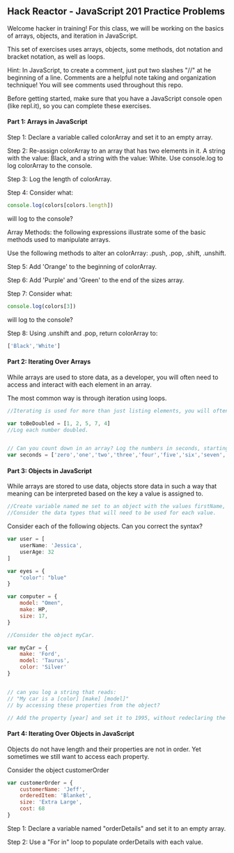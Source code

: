 ## Hack Reactor - JavaScript 201 Practice Problems

Welcome hacker in training! For this class, we will be working on the basics of arrays, objects, and iteration in JavaScript. 

This set of exercises uses arrays, objects, some methods, dot notation and bracket notation, as well as loops.

Hint: In JavaScript, to create a comment, just put two slashes "//" at he beginning of a line. Comments are a helpful note taking and organization technique! You will see comments used throughout this repo.

Before getting started, make sure that you have a JavaScript console open (like repl.it), so you can complete these exercises.
 
#### Part 1: Arrays in JavaScript 


Step 1: Declare a variable called colorArray and set it to an empty array.

Step 2: Re-assign colorArray to an array that has two elements in it. A string with the value: Black, and a string with the value: White. Use console.log to log colorArray to the console.

Step 3: Log the length of colorArray.

Step 4: Consider what: 

```JavaScript
console.log(colors[colors.length])
```
will log to the console?

Array Methods: the following expressions illustrate some of the basic methods used to manipulate arrays.

Use the following methods to alter an colorArray: .push, .pop, .shift, .unshift.

Step 5: Add 'Orange' to the beginning of colorArray.

Step 6: Add 'Purple' and 'Green' to the end of the sizes array.   

Step 7: Consider what: 

```JavaScript
console.log(colors[3])
```
will log to the console?

Step 8: Using .unshift and .pop, return colorArray to:
```JavaScript
['Black','White']
```


#### Part 2: Iterating Over Arrays

While arrays are used to store data, as a developer, you will often need to access and interact with each element in an array.

The most common way is through iteration using loops.

``` JavaScript
//Iterating is used for more than just listing elements, you will often want to modify each element in an array. 

var toBeDoubled = [1, 2, 5, 7, 4]
//Log each number doubled.
```

```JavaScript

// Can you count down in an array? Log the numbers in seconds, starting with 10.
var seconds = ['zero','one','two','three','four','five','six','seven','eight','nine','ten']
```

#### Part 3: Objects in JavaScript

While arrays are stored to use data, objects store data in such a way that meaning can be interpreted based on the key a value is assigned to.

```JavaScript
//Create variable named me set to an object with the values firstName, lastName, and hobbies. 
//Consider the data types that will need to be used for each value.
```

Consider each of the following objects. 
Can you correct the syntax?

```JavaScript
var user = [
    userName: 'Jessica',
    userAge: 32
]
```
```JavaScript
var eyes = {
    "color": "blue"
}
```
```JavaScript
var computer = {
    model: "Omen",
    make: HP,
    size: 17,
}
```
```JavaScript
//Consider the object myCar.  

var myCar = {
    make: 'Ford',
    model: 'Taurus',
    color: 'Silver'
}


// can you log a string that reads: 
// "My car is a [color] [make] [model]" 
// by accessing these properties from the object?

// Add the property [year] and set it to 1995, without redeclaring the object.

```

#### Part 4: Iterating Over Objects in JavaScript

Objects do not have length and their properties are not in order. Yet sometimes we still want to access each property.


Consider the object customerOrder
```JavaScript
var customerOrder = {
    customerName: 'Jeff',
    orderedItem: 'Blanket',
    size: 'Extra Large',
    cost: 68
}
```
Step 1: Declare a variable named "orderDetails" and set it to an empty array.

Step 2: Use a "For in" loop to populate orderDetails with each value.
